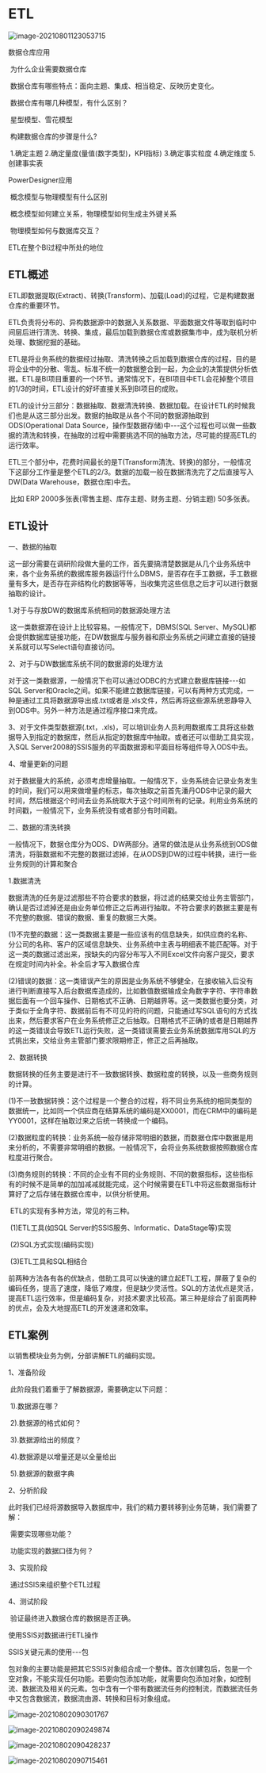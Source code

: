 # ETL 

![image-20210801123053715](C:\Users\Administrator\AppData\Roaming\Typora\typora-user-images\image-20210801123053715.png)

数据仓库应用

​      为什么企业需要数据仓库

​	 数据仓库有哪些特点：面向主题、集成、相当稳定、反映历史变化。

​	 数据仓库有哪几种模型，有什么区别？

​		星型模型、雪花模型

​	 构建数据仓库的步骤是什么?

​		1.确定主题  2.确定量度(量值(数字类型)，KPI指标)  3.确定事实粒度  4.确定维度 5.创建事实表

PowerDesigner应用

​	 概念模型与物理模型有什么区别

​	 概念模型如何建立关系，物理模型如何生成主外键关系

​	 物理模型如何与数据库交互？



ETL在整个BI过程中所处的地位





## ETL概述

​		ETL即数据提取(Extract)、转换(Transform)、加载(Load)的过程，它是构建数据仓库的重要环节。

​	    ETL负责将分布的、异构数据源中的数据入关系数据、平面数据文件等取到临时中间层后进行清洗、转换、集成，最后加载到数据仓库或数据集市中，成为联机分析处理、数据挖掘的基础。

​		ETL是将业务系统的数据经过抽取、清洗转换之后加载到数据仓库的过程，目的是将企业中的分散、零乱、标准不统一的数据整合到一起，为企业的决策提供分析依据。ETL是BI项目重要的一个环节。通常情况下，在BI项目中ETL会花掉整个项目的1/3的时间，ETL设计的好坏直接关系到BI项目的成败。

​		ETL的设计分三部分：数据抽取、数据清洗转换、数据加载。在设计ETL的时候我们也是从这三部分出发。数据的抽取是从各个不同的数据源抽取到ODS(Operational Data Source，操作型数据存储)中---这个过程也可以做一些数据的清洗和转换，在抽取的过程中需要挑选不同的抽取方法，尽可能的提高ETL的运行效率。

​		ETL三个部分中，花费时间最长的是T(Transform清洗、转换)的部分，一般情况下这部分工作量是整个ETL的2/3。数据的加载一般在数据清洗完了之后直接写入DW(Data Warehouse，数据仓库)中去。

​		比如 ERP 2000多张表(零售主题、库存主题、财务主题、分销主题) 50多张表。

## ETL设计

一、数据的抽取

​		这一部分需要在调研阶段做大量的工作，首先要搞清楚数据是从几个业务系统中来，各个业务系统的数据库服务器运行什么DBMS，是否存在手工数据，手工数据量有多大，是否存在非结构化的数据等等，当收集完这些信息之后才可以进行数据抽取的设计。

1.对于与存放DW的数据库系统相同的数据源处理方法

​		这一类数据源在设计上比较容易。一般情况下，DBMS(SQL Server、MySQL)都会提供数据库链接功能，在DW数据库与服务器和原业务系统之间建立直接的链接关系就可以写Select语句直接访问。

2、对于与DW数据库系统不同的数据源的处理方法

​		对于这一类数据源，一般情况下也可以通过ODBC的方式建立数据库链接---如SQL Server和Oracle之间。如果不能建立数据库链接，可以有两种方式完成，一种是通过工具将数据源导出成.txt或者是.xls文件，然后再将这些源系统恩静导入到ODS中。另外一种方法是通过程序接口来完成。

3、对于文件类型数据源(.txt，.xls)，可以培训业务人员利用数据库工具将这些数据导入到指定的数据库，然后从指定的数据库中抽取。或者还可以借助工具实现，入SQL Server2008的SSIS服务的平面数据源和平面目标等组件导入ODS中去。

4、增量更新的问题

​		对于数据量大的系统，必须考虑增量抽取。一般情况下，业务系统会记录业务发生的时间，我们可以用来做增量的标志，每次抽取之前首先潘丹ODS中记录的最大时间，然后根据这个时间去业务系统取大于这个时间所有的记录。利用业务系统的时间戳，一般情况下，业务系统没有或者部分有时间戳。

二、数据的清洗转换

​	  一般情况下，数据仓库分为ODS、DW两部分。通常的做法是从业务系统到ODS做清洗，将脏数据和不完整的数据过滤掉，在从ODS到DW的过程中转换，进行一些业务规则的计算和聚合

1.数据清洗

​		数据清洗的任务是过滤那些不符合要求的数据，将过滤的结果交给业务主管部门，确认是否过滤掉还是由业务单位修正之后再进行抽取。不符合要求的数据主要是有不完整的数据、错误的数据、重复的数据三大类。

​		(1)不完整的数据：这一类数据主要是一些应该有的信息缺失，如供应商的名称、分公司的名称、客户的区域信息缺失、业务系统中主表与明细表不能匹配等。对于这一类的数据过滤出来，按缺失的内容分布写入不同Excel文件向客户提交，要求在规定时间内补全。补全后才写入数据仓库

​		(2)错误的数据：这一类错误产生的原因是业务系统不够健全，在接收输入后没有进行判断直接写入后台数据库造成的，比如数值数据输成全角数字字符、字符串数据后面有一个回车操作、日期格式不正确、日期越界等。这一类数据也要分类，对于类似于全角字符、数据前后有不可见的符的问题，只能通过写SQL语句的方式找出来，然后要求客户在业务系统修正之后抽取。日期格式不正确的或者是日期越界的这一类错误会导致ETL运行失败，这一类错误需要去业务系统数据库用SQL的方式挑出来，交给业务主管部门要求限期修正，修正之后再抽取。

2、数据转换

​		数据转换的任务主要是进行不一致数据转换、数据粒度的转换，以及一些商务规则的计算。

​		(1)不一致数据转换：这个过程是一个整合的过程，将不同业务系统的相同类型的数据统一，比如同一个供应商在结算系统的编码是XX0001，而在CRM中的编码是YY0001，这样在抽取过来之后统一转换成一个编码。

​		(2)数据粒度的转换：业务系统一般存储非常明细的数据，而数据仓库中数据是用来分析的，不需要非常明细的数据。一般情况下，会将业务系统数据按照数据仓库粒度进行聚合。

​		(3)商务规则的转换：不同的企业有不同的业务规则、不同的数据指标，这些指标有的时候不是简单的加加减减就能完成，这个时候需要在ETL中将这些数据指标计算好了之后存储在数据仓库中，以供分析使用。

​		ETL的实现有多种方法，常见的有三种。

​		(1)ETL工具(如SQL Server的SSIS服务、Informatic、DataStage等)实现

​		(2)SQL方式实现(编码实现)

​		(3)ETL工具和SQL相结合

​		前两种方法各有各的优缺点，借助工具可以快速的建立起ETL工程，屏蔽了复杂的编码任务，提高了速度，降低了难度，但是缺少灵活性。SQL的方法优点是灵活，提高ETL运行效率，但是编码复杂，对技术要求比较高。第三种是综合了前面两种的优点，会及大地提高ETL的开发速递和效率。

## ETL案例

以销售模块业务为例，分部讲解ETL的编码实现。

1、准备阶段

​	此阶段我们着重于了解数据源，需要确定以下问题：

​	1).数据源在哪？

​    2).数据源的格式如何？

​	3).数据源给出的频度？

​	4).数据源是以增量还是以全量给出

​	5).数据源的数据字典

2、分析阶段

​	此时我们已经将源数据导入数据库中，我们的精力要转移到业务范畴，我们需要了解：

​	需要实现哪些功能？

​	功能实现的数据口径为何？

3、实现阶段

​	通过SSIS来组织整个ETL过程

4、测试阶段

​	验证最终进入数据仓库的数据是否正确。

使用SSIS对数据进行ETL操作

SSIS关键元素的使用---包

包对象的主要功能是把其它SSIS对象组合成一个整体。首次创建包后，包是一个空对象，不能实现任何功能。若要向包添加功能，就需要向包添加对象，如控制流、数据流及相关的元素。包中含有一个带有数据流任务的控制流，而数据流任务中又包含数据流，数据流由源、转换和目标对象组成。

![image-20210802090301767](C:\Users\Administrator\AppData\Roaming\Typora\typora-user-images\image-20210802090301767.png)

![image-20210802090249874](C:\Users\Administrator\AppData\Roaming\Typora\typora-user-images\image-20210802090249874.png)

![image-20210802090428237](C:\Users\Administrator\AppData\Roaming\Typora\typora-user-images\image-20210802090428237.png)

![image-20210802090715461](C:\Users\Administrator\AppData\Roaming\Typora\typora-user-images\image-20210802090715461.png)

